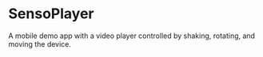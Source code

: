 # SensoPlayer
A mobile demo app with a video player controlled by shaking, rotating, and moving the device.
